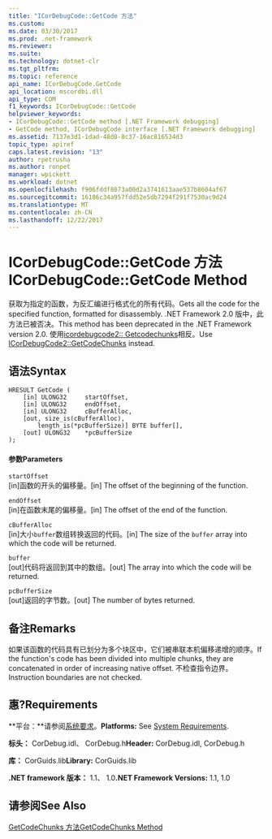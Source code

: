 ```yaml
---
title: "ICorDebugCode::GetCode 方法"
ms.custom: 
ms.date: 03/30/2017
ms.prod: .net-framework
ms.reviewer: 
ms.suite: 
ms.technology: dotnet-clr
ms.tgt_pltfrm: 
ms.topic: reference
api_name: ICorDebugCode.GetCode
api_location: mscordbi.dll
api_type: COM
f1_keywords: ICorDebugCode::GetCode
helpviewer_keywords:
- ICorDebugCode::GetCode method [.NET Framework debugging]
- GetCode method, ICorDebugCode interface [.NET Framework debugging]
ms.assetid: 7137e3d1-1dad-48d8-8c37-16ac816534d3
topic_type: apiref
caps.latest.revision: "13"
author: rpetrusha
ms.author: ronpet
manager: wpickett
ms.workload: dotnet
ms.openlocfilehash: f906fddf8073a00d2a3741613aae537b8604af67
ms.sourcegitcommit: 16186c34a957fdd52e5db7294f291f7530ac9d24
ms.translationtype: MT
ms.contentlocale: zh-CN
ms.lasthandoff: 12/22/2017
---
```

# <a name="icordebugcodegetcode-method"></a><span data-ttu-id="2913e-102">ICorDebugCode::GetCode 方法</span><span class="sxs-lookup"><span data-stu-id="2913e-102">ICorDebugCode::GetCode Method</span></span>
<span data-ttu-id="2913e-103">获取为指定的函数，为反汇编进行格式化的所有代码。</span><span class="sxs-lookup"><span data-stu-id="2913e-103">Gets all the code for the specified function, formatted for disassembly.</span></span> <span data-ttu-id="2913e-104">.NET Framework 2.0 版中，此方法已被否决。</span><span class="sxs-lookup"><span data-stu-id="2913e-104">This method has been deprecated in the .NET Framework version 2.0.</span></span> <span data-ttu-id="2913e-105">使用[icordebugcode2:: Getcodechunks](../../../../docs/framework/unmanaged-api/debugging/icordebugcode2-getcodechunks-method.md)相反。</span><span class="sxs-lookup"><span data-stu-id="2913e-105">Use [ICorDebugCode2::GetCodeChunks](../../../../docs/framework/unmanaged-api/debugging/icordebugcode2-getcodechunks-method.md) instead.</span></span>  
  
## <a name="syntax"></a><span data-ttu-id="2913e-106">语法</span><span class="sxs-lookup"><span data-stu-id="2913e-106">Syntax</span></span>  
  
```  
HRESULT GetCode (  
    [in] ULONG32     startOffset,   
    [in] ULONG32     endOffset,  
    [in] ULONG32     cBufferAlloc,  
    [out, size_is(cBufferAlloc),  
        length_is(*pcBufferSize)] BYTE buffer[],  
    [out] ULONG32    *pcBufferSize  
);  
```  
  
#### <a name="parameters"></a><span data-ttu-id="2913e-107">参数</span><span class="sxs-lookup"><span data-stu-id="2913e-107">Parameters</span></span>  
 `startOffset`  
 <span data-ttu-id="2913e-108">[in]函数的开头的偏移量。</span><span class="sxs-lookup"><span data-stu-id="2913e-108">[in] The offset of the beginning of the function.</span></span>  
  
 `endOffset`  
 <span data-ttu-id="2913e-109">[in]在函数末尾的偏移量。</span><span class="sxs-lookup"><span data-stu-id="2913e-109">[in] The offset of the end of the function.</span></span>  
  
 `cBufferAlloc`  
 <span data-ttu-id="2913e-110">[in]大小`buffer`数组转换返回的代码。</span><span class="sxs-lookup"><span data-stu-id="2913e-110">[in] The size of the `buffer` array into which the code will be returned.</span></span>  
  
 `buffer`  
 <span data-ttu-id="2913e-111">[out]代码将返回到其中的数组。</span><span class="sxs-lookup"><span data-stu-id="2913e-111">[out] The array into which the code will be returned.</span></span>  
  
 `pcBufferSize`  
 <span data-ttu-id="2913e-112">[out]返回的字节数。</span><span class="sxs-lookup"><span data-stu-id="2913e-112">[out] The number of bytes returned.</span></span>  
  
## <a name="remarks"></a><span data-ttu-id="2913e-113">备注</span><span class="sxs-lookup"><span data-stu-id="2913e-113">Remarks</span></span>  
 <span data-ttu-id="2913e-114">如果该函数的代码具有已划分为多个块区中，它们被串联本机偏移递增的顺序。</span><span class="sxs-lookup"><span data-stu-id="2913e-114">If the function's code has been divided into multiple chunks, they are concatenated in order of increasing native offset.</span></span> <span data-ttu-id="2913e-115">不检查指令边界。</span><span class="sxs-lookup"><span data-stu-id="2913e-115">Instruction boundaries are not checked.</span></span>  
  
## <a name="requirements"></a><span data-ttu-id="2913e-116">惠?</span><span class="sxs-lookup"><span data-stu-id="2913e-116">Requirements</span></span>  
 <span data-ttu-id="2913e-117">**平台：**请参阅[系统要求](../../../../docs/framework/get-started/system-requirements.md)。</span><span class="sxs-lookup"><span data-stu-id="2913e-117">**Platforms:** See [System Requirements](../../../../docs/framework/get-started/system-requirements.md).</span></span>  
  
 <span data-ttu-id="2913e-118">**标头：** CorDebug.idl、 CorDebug.h</span><span class="sxs-lookup"><span data-stu-id="2913e-118">**Header:** CorDebug.idl, CorDebug.h</span></span>  
  
 <span data-ttu-id="2913e-119">**库：** CorGuids.lib</span><span class="sxs-lookup"><span data-stu-id="2913e-119">**Library:** CorGuids.lib</span></span>  
  
 <span data-ttu-id="2913e-120">**.NET framework 版本：** 1.1、 1.0</span><span class="sxs-lookup"><span data-stu-id="2913e-120">**.NET Framework Versions:** 1.1, 1.0</span></span>  
  
## <a name="see-also"></a><span data-ttu-id="2913e-121">请参阅</span><span class="sxs-lookup"><span data-stu-id="2913e-121">See Also</span></span>  
 [<span data-ttu-id="2913e-122">GetCodeChunks 方法</span><span class="sxs-lookup"><span data-stu-id="2913e-122">GetCodeChunks Method</span></span>](../../../../docs/framework/unmanaged-api/debugging/icordebugcode2-getcodechunks-method.md)  
 
